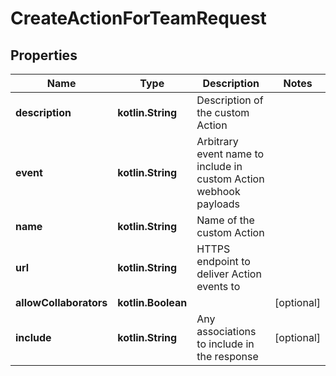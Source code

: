 
# CreateActionForTeamRequest

## Properties
| Name | Type | Description | Notes |
| ------------ | ------------- | ------------- | ------------- |
| **description** | **kotlin.String** | Description of the custom Action |  |
| **event** | **kotlin.String** | Arbitrary event name to include in custom Action webhook payloads |  |
| **name** | **kotlin.String** | Name of the custom Action |  |
| **url** | **kotlin.String** | HTTPS endpoint to deliver Action events to |  |
| **allowCollaborators** | **kotlin.Boolean** |  |  [optional] |
| **include** | **kotlin.String** | Any associations to include in the response |  [optional] |




